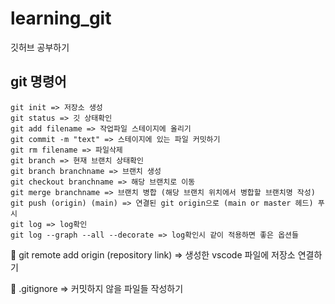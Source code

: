 # learning_git
깃허브 공부하기

## git 명령어

```
git init => 저장소 생성
git status => 깃 상태확인
git add filename => 작업파일 스테이지에 올리기
git commit -m "text" => 스테이지에 있는 파일 커밋하기
git rm filename => 파일삭제
git branch => 현재 브랜치 상태확인
git branch branchname => 브랜치 생성
git checkout branchname => 해당 브랜치로 이동
git merge branchname => 브랜치 병합 (해당 브랜치 위치에서 병합할 브랜치명 작성)
git push (origin) (main) => 연결된 git origin으로 (main or master 헤드) 푸시
git log => log확인
git log --graph --all --decorate => log확인시 같이 적용하면 좋은 옵션들

```

📌 git remote add origin (repository link) => 생성한 vscode 파일에 저장소 연결하기

📌 .gitignore => 커밋하지 않을 파일들 작성하기
